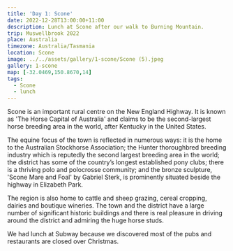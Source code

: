 ```yaml
---
title: 'Day 1: Scone'
date: 2022-12-28T13:00:00+11:00
description: Lunch at Scone after our walk to Burning Mountain.
trip: Muswellbrook 2022
place: Australia
timezone: Australia/Tasmania
location: Scone
image: ../../assets/gallery/1-scone/Scone (5).jpeg
gallery: 1-scone
map: [-32.0469,150.8670,14]
tags:
  - Scone
  - lunch
---
```

Scone is an important rural centre on the New England Highway. It is known as 'The Horse Capital of Australia' and claims to be the second-largest horse breeding area in the world, after Kentucky in the United States.

The equine focus of the town is reflected in numerous ways: it is the home to the Australian Stockhorse Association; the Hunter thoroughbred breeding industry which is reputedly the second largest breeding area in the world; the district has some of the country’s longest established pony clubs; there is a thriving polo and polocrosse community; and the bronze sculpture, 'Scone Mare and Foal' by Gabriel Sterk, is prominently situated beside the highway in Elizabeth Park.

The region is also home to cattle and sheep grazing, cereal cropping, dairies and boutique wineries. The town and the district have a large number of significant historic buildings and there is real pleasure in driving around the district and admiring the huge horse studs.

We had lunch at Subway because we discovered most of the pubs and restaurants are closed over Christmas.
